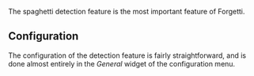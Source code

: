 The spaghetti detection feature is the most important feature of Forgetti.

## Configuration

The configuration of the detection feature is fairly straightforward, and is done almost entirely in the <i>General</i> widget of the configuration menu.
